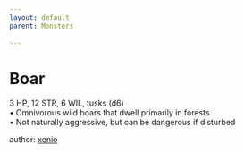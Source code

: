 ```yaml
---
layout: default
parent: Monsters
  
---
```

# Boar
3 HP, 12 STR, 6 WIL, tusks (d6)  
• Omnivorous wild boars that dwell primarily in forests  
• Not naturally aggressive, but can be dangerous if disturbed  

author: [xenio](https://xenioinabottle.blogspot.com/2021/02/classic-monsters-for-cairnito-part-1.html)
